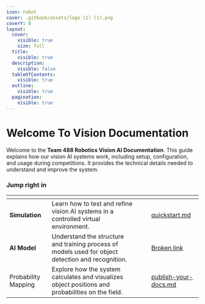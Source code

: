 ```yaml
---
icon: robot
cover: .gitbook/assets/logo (1) (1).png
coverY: 0
layout:
  cover:
    visible: true
    size: full
  title:
    visible: true
  description:
    visible: false
  tableOfContents:
    visible: true
  outline:
    visible: true
  pagination:
    visible: true
---
```


# Welcome To Vision Documentation

Welcome to the **Team 488 Robotics Vision AI Documentation**. This guide explains how our vision AI systems work, including setup, configuration, and usage during competitions. It provides the technical details needed to understand and improve the system.

### Jump right in

<table data-view="cards"><thead><tr><th></th><th></th><th data-hidden data-card-cover data-type="files"></th><th data-hidden></th><th data-hidden data-card-target data-type="content-ref"></th></tr></thead><tbody><tr><td><strong>Simulation</strong></td><td>Learn how to test and refine vision AI systems in a controlled virtual environment.</td><td></td><td></td><td><a href="probability-mapping/quickstart.md">quickstart.md</a></td></tr><tr><td><strong>AI Model</strong></td><td>Understand the structure and training process of models used for object detection and recognition.</td><td></td><td></td><td><a href="broken-reference">Broken link</a></td></tr><tr><td>Probability Mapping</td><td>Explore how the system calculates and visualizes object positions and probabilities on the field.</td><td></td><td></td><td><a href="probability-mapping/publish-your-docs.md">publish-your-docs.md</a></td></tr></tbody></table>
